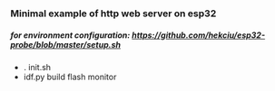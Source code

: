 ### Minimal example of http web server on esp32

##### for environment configuration: https://github.com/hekciu/esp32-probe/blob/master/setup.sh

- . init.sh
- idf.py build flash monitor
